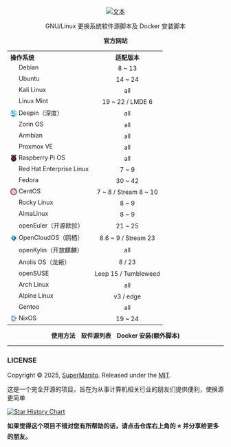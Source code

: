 <p align="center">
    <a href="https://linuxmirrors.cn">
        <picture>
          <source media="(prefers-color-scheme: dark)" srcset="docs/assets/images/brand/dark/2.png" width="320">
          <img alt="文本" src="docs/assets/images/brand/light/2.png" width="320">
        </picture>
    </a>
</p>
<p align="center">
    GNU/Linux 更换系统软件源脚本及 Docker 安装脚本
</p>
<p align="center">
    <strong>
        <a href="https://linuxmirrors.cn" style="text-decoration: none;">官方网站</a>
    </strong>
</p>

<table align="center">
    <tr>
        <th align="left">操作系统</th>
        <th align="center">适配版本</th>
    </tr>
    <tr>
        <td><a href="https://www.debian.org" target="_blank"><sub><img src="docs/assets/images/icon/debian.svg" width="16" height="16"></sub></a>&nbsp;Debian</td>
        <td align="center">8 ~ 13</td>
    </tr>
    <tr>
        <td><a href="https://cn.ubuntu.com" target="_blank"><sub><img src="docs/assets/images/icon/ubuntu.svg" width="16" height="16"></sub></a>&nbsp;Ubuntu</td>
        <td align="center">14 ~ 24</td>
    </tr>
    <tr>
        <td><a href="https://www.kali.org" target="_blank"><sub><img src="docs/assets/images/icon/kali-linux.svg" width="16" height="16"></sub></a>&nbsp;Kali Linux</td>
        <td align="center">all</td>
    </tr>
    <tr>
        <td><a href="https://linuxmint.com" target="_blank"><sub><img src="docs/assets/images/icon/linux-mint.ico" width="16" height="16"></sub></a>&nbsp;Linux Mint</td>
        <td align="center">19 ~ 22 / LMDE 6</td>
    </tr>
    <tr>
        <td><a href="https://www.deepin.org" target="_blank"><sub><img src="docs/assets/images/icon/deepin.png" width="16" height="16"></sub></a>&nbsp;Deepin（深度）</td>
        <td align="center">all</td>
    </tr>
    <tr>
        <td><a href="https://zorin.com/os" target="_blank"><sub><img src="docs/assets/images/icon/zorin-os.png" width="16" height="16"></sub></a>&nbsp;Zorin OS</td>
        <td align="center">all</td>
    </tr>
    <tr>
        <td><a href="https://www.armbian.org" target="_blank"><sub><img src="docs/assets/images/icon/armbian.png" width="16" height="16"></sub></a>&nbsp;Armbian</td>
        <td align="center">all</td>
    </tr>
    <tr>
        <td><a href="https://www.proxmox.com" target="_blank"><sub><img src="docs/assets/images/icon/proxmox.svg" width="16" height="16"></sub></a>&nbsp;Proxmox VE</td>
        <td align="center">all</td>
    </tr>
    <tr>
        <td><a href="https://www.raspberrypi.com" target="_blank"><sub><img src="docs/assets/images/icon/raspberry-pi.png" width="16" height="16"></sub></a>&nbsp;Raspberry Pi OS</td>
        <td align="center">all</td>
    </tr>
    <tr>
        <td><a href="https://access.redhat.com/products/red-hat-enterprise-linux" target="_blank"><sub><img src="docs/assets/images/icon/redhat.svg" width="16" height="16"></sub></a>&nbsp;Red Hat Enterprise Linux</td>
        <td align="center">7 ~ 9</td>
    </tr>
    <tr>
        <td><a href="https://fedoraproject.org/zh-Hans" target="_blank"><sub><img src="docs/assets/images/icon/fedora.ico" width="16" height="16"></sub></a>&nbsp;Fedora</td>
        <td align="center">30 ~ 42</td>
    </tr>
    <tr>
        <td><a href="https://www.centos.org" target="_blank"><sub><img src="docs/assets/images/icon/centos.svg" width="16" height="16"></sub></a>&nbsp;CentOS</td>
        <td align="center">7 ~ 8 / Stream 8 ~ 10</td>
    </tr>
    <tr>
        <td><a href="https://rockylinux.org" target="_blank"><sub><img src="docs/assets/images/icon/rocky-linux.svg" width="16" height="16"></sub></a>&nbsp;Rocky Linux</td>
        <td align="center">8 ~ 9</td>
    </tr>
    <tr>
        <td><a href="https://almalinux.org/zh-hans" target="_blank"><sub><img src="docs/assets/images/icon/almalinux.svg" width="16" height="16"></sub></a>&nbsp;AlmaLinux</td>
        <td align="center">8 ~ 9</td>
    </tr>
    <tr>
        <td><a href="https://www.openeuler.org/zh" target="_blank"><sub><img src="docs/assets/images/icon/openeuler.ico" width="16" height="16"></sub></a>&nbsp;openEuler（开源欧拉）</td>
        <td align="center">21 ~ 25</td>
    </tr>
    <tr>
        <td><a href="https://www.opencloudos.org" target="_blank"><sub><img src="docs/assets/images/icon/opencloudos.png" width="16" height="16"></sub></a>&nbsp;OpenCloudOS（鸥栖）</td>
        <td align="center">8.6 ~ 9 / Stream 23</td>
    </tr>
    <tr>
        <td><a href="https://www.openkylin.top" target="_blank"><sub><img src="docs/assets/images/icon/openkylin.ico" width="16" height="16"></sub></a>&nbsp;openKylin（开放麒麟）</td>
        <td align="center">all</td>
    </tr>
    <tr>
        <td><a href="https://openanolis.cn" target="_blank"><sub><img src="docs/assets/images/icon/anolis.png" width="16" height="16"></sub></a>&nbsp;Anolis OS（龙蜥）</td>
        <td align="center">8 / 23</td>
    </tr>
    <tr>
        <td><a href="https://www.opensuse.org" target="_blank"><sub><img src="docs/assets/images/icon/opensuse.svg" width="16" height="16"></sub></a>&nbsp;openSUSE</td>
        <td align="center">Leep 15 / Tumbleweed</td>
    </tr>
    <tr>
        <td><a href="https://archlinux.org" target="_blank"><sub><img src="docs/assets/images/icon/arch-linux.ico" width="16" height="16"></sub></a>&nbsp;Arch Linux</td>
        <td align="center">all</td>
    </tr>
    <tr>
        <td><a href="https://www.alpinelinux.org" target="_blank"><sub><img src="docs/assets/images/icon/alpine.png" width="16" height="16"></sub></a>&nbsp;Alpine Linux</td>
        <td align="center">v3 / edge</td>
    </tr>
    <tr>
        <td><a href="https://www.gentoo.org" target="_blank"><sub><img src="docs/assets/images/icon/gentoo.svg" width="16" height="16"></sub></a>&nbsp;Gentoo</td>
        <td align="center">all</td>
    </tr>
    <tr>
        <td><a href="https://nixos.org" target="_blank"><sub><img src="docs/assets/images/icon/nixos.svg" width="16" height="16"></sub></a>&nbsp;NixOS</td>
        <td align="center">19 ~ 24</td>
    </tr>
</table>

<p align="center">
    <strong>
        <a href="https://linuxmirrors.cn/use" style="text-decoration: none;">使用方法</a>&nbsp;&nbsp;&nbsp;&nbsp;<a href="https://linuxmirrors.cn/mirrors" style="text-decoration: none;">软件源列表</a>&nbsp;&nbsp;&nbsp;&nbsp;<a href="https://linuxmirrors.cn/other" style="text-decoration: none;">Docker 安装(额外脚本)</a>
    </strong>
</p>

***

### LICENSE

Copyright © 2025, [SuperManito](https://github.com/SuperManito). Released under the [MIT](https://github.com/SuperManito/LinuxMirrors/blob/main/LICENSE).

这是一个完全开源的项目，旨在为从事计算机相关行业的朋友们提供便利，使换源更简单

<a href="https://star-history.com/#SuperManito/LinuxMirrors&Date">
 <picture>
   <source media="(prefers-color-scheme: dark)" srcset="https://api.star-history.com/svg?repos=SuperManito/LinuxMirrors&type=Date&theme=dark" />
   <source media="(prefers-color-scheme: light)" srcset="https://api.star-history.com/svg?repos=SuperManito/LinuxMirrors&type=Date" />
   <img alt="Star History Chart" src="https://api.star-history.com/svg?repos=SuperManito/LinuxMirrors&type=Date" />
 </picture>
</a>

__如果觉得这个项目不错对您有所帮助的话，请点击仓库右上角的 ⭐ 并分享给更多的朋友。__

